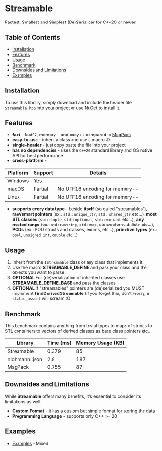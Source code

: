 
# Streamable

Fastest, Smallest and Simplest (De)Serializer for C++20 or newer.

## Table of Contents

- [Installation](#installation)
- [Features](#features)
- [Usage](#usage)
- [Benchmark](#benchmark)
- [Downsides and Limitations](#downsides-and-limitations)
- [Examples](#examples)

## Installation

To use this library, simply download and include the header file `Streamable.hpp` into your project or use NuGet to install it.

## Features

- **fast** - fast^2, memory-- and easy++ compared to [MsgPack](https://msgpack.org/)
- **easy-to-use** - inherit a class and use a macro :D
- **single-header** - just copy paste the file into your project
- **has no dependencies** - uses the `C++20` standard library and OS native API for best performance
- **cross-platform** -

| Platform      | Support      | Details                        |
|---------------|--------------|--------------------------------|
| Windows       | Yes          |                                |
| macOS         | Partial      | No UTF16 encoding for memory-- |
| Linux         | Partial      | No UTF16 encoding for memory-- |

- **supports every data type** - beside **itself** (so called "streamables"), **raw/smart pointers** (ex:. `std::unique_ptr`, `std::shared_ptr` etc...), **most STL classes** (`std::tuple`, `std::optional`, `std::variant` etc...), **any nested range** (ex.: `std::wstring`, `std::map`, std::vector&lt;std::list&gt; etc...), **PODs** (ex.: POD structs and classes, enums, etc...), **primitive types** (ex.: `bool`, `unsigned int`, `double` etc...)

## Usage

1. Inherit from the `IStreamable` class or any class that implements it.
2. Use the macro **STREAMABLE_DEFINE** and pass your class and the objects you want to parse
3. **OPTIONAL** For (de)serialization of inherited classes use **STREAMABLE_DEFINE_BASE** and pass the classes
4. **OPTIONAL** If "streamables" pointers are (de)serialized you MUST implement **FindDerivedStreamable** (if you forget this, don't worry, a `static_assert` will scream :O )

## Benchmark

This benchmark contains anything from trivial types to maps of strings to STL containers to vectors of derived classes as base class pointers etc...

| Library           | Time (ms) | Memory Usage (KB) |
|-------------------|-----------|-------------------|
| Streamable        | 0.379     | 85                |
| nlohmann::json    | 2.9       | 187               |
| MsgPack           | 0.755     | 87                |

## Downsides and Limitations

While **Streamable** offers many benefits, it's essential to consider its limitations as well:
-  **Custom Format** - it has a custom but simple format for storing the data
- **Programming Language** - supports only C++ >= 20

## Examples

- [Examples](https://github.com/ClaudiuHBann/Streamable/blob/master/Tests/Main.cpp) - Mixed
